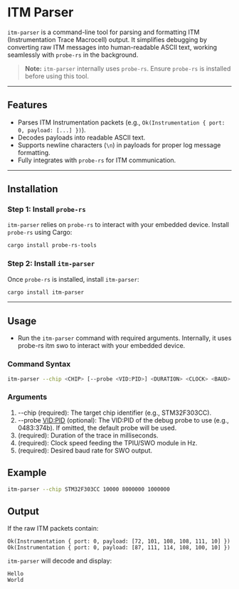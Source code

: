 # **ITM Parser**

`itm-parser` is a command-line tool for parsing and formatting ITM (Instrumentation Trace Macrocell) output. It simplifies debugging by converting raw ITM messages into human-readable ASCII text, working seamlessly with `probe-rs` in the background.

> **Note:** `itm-parser` internally uses `probe-rs`. Ensure `probe-rs` is installed before using this tool.

---

## **Features**
- Parses ITM Instrumentation packets (e.g., `Ok(Instrumentation { port: 0, payload: [...] })`).
- Decodes payloads into readable ASCII text.
- Supports newline characters (`\n`) in payloads for proper log message formatting.
- Fully integrates with `probe-rs` for ITM communication.

---

## **Installation**

### **Step 1: Install `probe-rs`**
`itm-parser` relies on `probe-rs` to interact with your embedded device. Install `probe-rs` using Cargo:

```bash
cargo install probe-rs-tools
```
### **Step 2: Install `itm-parser`**
Once `probe-rs` is installed, install `itm-parser`:

```bash
cargo install itm-parser
```
---

## **Usage**
- Run the `itm-parser` command with required arguments. Internally, it uses probe-rs itm swo to interact with your embedded device.

### **Command Syntax**
```bash
itm-parser --chip <CHIP> [--probe <VID:PID>] <DURATION> <CLOCK> <BAUD>
```
### **Arguments**
1) --chip <CHIP> (required): The target chip identifier (e.g., STM32F303CC).
2) --probe <VID:PID> (optional): The VID:PID of the debug probe to use (e.g., 0483:374b). If omitted, the default probe will be used.
3) <DURATION> (required): Duration of the trace in milliseconds.
4) <CLOCK> (required): Clock speed feeding the TPIU/SWO module in Hz.
5) <BAUD> (required): Desired baud rate for SWO output.

## **Example**
```bash
itm-parser --chip STM32F303CC 10000 8000000 1000000
```

## **Output**
If the raw ITM packets contain:
```
Ok(Instrumentation { port: 0, payload: [72, 101, 108, 108, 111, 10] })
Ok(Instrumentation { port: 0, payload: [87, 111, 114, 108, 100, 10] })
```
`itm-parser` will decode and display:
```
Hello
World
```
